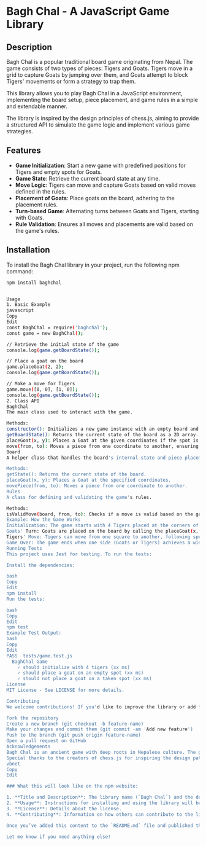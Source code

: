 # Bagh Chal - A JavaScript Game Library

## Description

Bagh Chal is a popular traditional board game originating from Nepal. The game consists of two types of pieces: Tigers and Goats. Tigers move in a grid to capture Goats by jumping over them, and Goats attempt to block Tigers' movements or form a strategy to trap them.

This library allows you to play Bagh Chal in a JavaScript environment, implementing the board setup, piece placement, and game rules in a simple and extendable manner.

The library is inspired by the design principles of chess.js, aiming to provide a structured API to simulate the game logic and implement various game strategies.

## Features

- **Game Initialization**: Start a new game with predefined positions for Tigers and empty spots for Goats.
- **Game State**: Retrieve the current board state at any time.
- **Move Logic**: Tigers can move and capture Goats based on valid moves defined in the rules.
- **Placement of Goats**: Place goats on the board, adhering to the placement rules.
- **Turn-based Game**: Alternating turns between Goats and Tigers, starting with Goats.
- **Rule Validation**: Ensures all moves and placements are valid based on the game's rules.

## Installation

To install the Bagh Chal library in your project, run the following npm command:

```bash
npm install baghchal


Usage
1. Basic Example
javascript
Copy
Edit
const BaghChal = require('baghchal');
const game = new BaghChal();

// Retrieve the initial state of the game
console.log(game.getBoardState());

// Place a goat on the board
game.placeGoat(2, 2);
console.log(game.getBoardState());

// Make a move for Tigers
game.move([0, 0], [1, 0]);
console.log(game.getBoardState());
2. Class API
BaghChal
The main class used to interact with the game.

Methods:
constructor(): Initializes a new game instance with an empty board and places the Tigers at their initial positions.
getBoardState(): Returns the current state of the board as a 2D array.
placeGoat(x, y): Places a Goat at the given coordinates if the spot is empty.
move(from, to): Moves a piece from one coordinate to another, ensuring the move is valid according to the game rules.
Board
A helper class that handles the board's internal state and piece placement.

Methods:
getState(): Returns the current state of the board.
placeGoat(x, y): Places a Goat at the specified coordinates.
movePiece(from, to): Moves a piece from one coordinate to another.
Rules
A class for defining and validating the game's rules.

Methods:
isValidMove(board, from, to): Checks if a move is valid based on the game's rules.
Example: How the Game Works
Initialization: The game starts with 4 Tigers placed at the corners of a 5x5 grid, and the rest of the board is empty.
Goats' Turn: Goats are placed on the board by calling the placeGoat(x, y) method. Each player takes turns placing Goats until all Goats are placed.
Tigers' Move: Tigers can move from one square to another, following specific movement rules (e.g., they can capture Goats by jumping over them).
Game Over: The game ends when one side (Goats or Tigers) achieves a win condition or no more valid moves are possible.
Running Tests
This project uses Jest for testing. To run the tests:

Install the dependencies:

bash
Copy
Edit
npm install
Run the tests:

bash
Copy
Edit
npm test
Example Test Output:
bash
Copy
Edit
PASS  tests/game.test.js
  BaghChal Game
    ✓ should initialize with 4 tigers (xx ms)
    ✓ should place a goat on an empty spot (xx ms)
    ✓ should not place a goat on a taken spot (xx ms)
License
MIT License - See LICENSE for more details.

Contributing
We welcome contributions! If you'd like to improve the library or add features, please fork the repository and submit a pull request. Here's how you can contribute:

Fork the repository
Create a new branch (git checkout -b feature-name)
Make your changes and commit them (git commit -am 'Add new feature')
Push to the branch (git push origin feature-name)
Open a pull request on GitHub
Acknowledgements
Bagh Chal is an ancient game with deep roots in Nepalese culture. The game was adapted for this library with respect to its rules and gameplay mechanics.
Special thanks to the creators of chess.js for inspiring the design patterns and principles used in this library.
vbnet
Copy
Edit

### What this will look like on the npm website:

1. **Title and Description**: The library name (`Bagh Chal`) and the description will appear on top of the page.
2. **Usage**: Instructions for installing and using the library will be listed with code examples.
3. **License**: Details about the license.
4. **Contributing**: Information on how others can contribute to the library.

Once you’ve added this content to the `README.md` file and published the package, npm will automatically render it on the package page.

Let me know if you need anything else!
```

